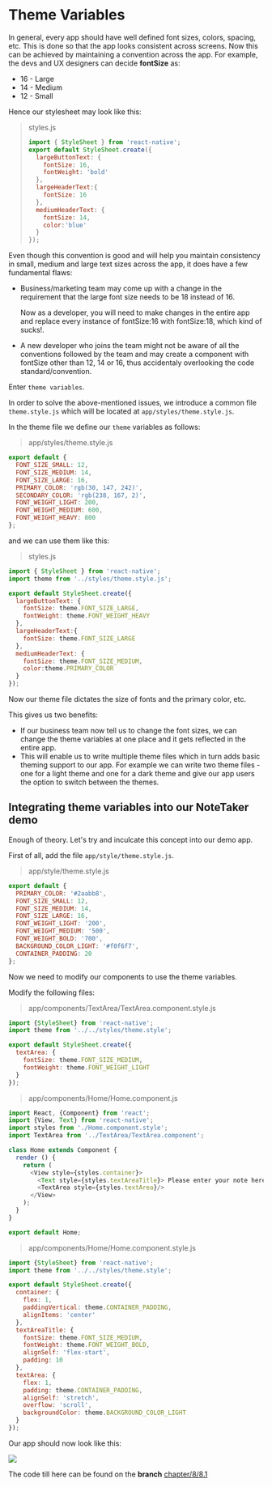 # Theme Variables

In general, every app should have well defined font sizes, colors, spacing, etc. This is done so that the app looks consistent across screens. Now this can be achieved by maintaining a convention across the app. For example, the devs and UX designers can decide **fontSize** as:

* 16 - Large
* 14 - Medium
* 12 - Small

Hence our stylesheet may look like this:

> styles.js
>
> ```javascript
> import { StyleSheet } from 'react-native';
> export default StyleSheet.create({
>   largeButtonText: {
>     fontSize: 16,
>     fontWeight: 'bold'
>   },
>   largeHeaderText:{
>     fontSize: 16
>   },
>   mediumHeaderText: {
>     fontSize: 14,
>     color:'blue'
>   }
> });
> ```

Even though this convention is good and will help you maintain consistency in small, medium and large text sizes across the app, it does have a few fundamental flaws:

* Business/marketing team may come up with a change in the requirement that the large font size needs to be 18 instead of 16.

  Now as a developer, you will need to make changes in the entire app and replace every instance of fontSize:16 with fontSize:18, which kind of sucks!.

* A new developer who joins the team might not be aware of all the conventions followed by the team and may create a component with fontSize other than 12, 14 or 16, thus accidentaly overlooking the code standard/convention.

Enter `theme variables`.

In order to solve the above-mentioned issues, we introduce a common file `theme.style.js` which will be located at `app/styles/theme.style.js`.

In the theme file we define our `theme` variables as follows:

> app/styles/theme.style.js

```javascript
export default {
  FONT_SIZE_SMALL: 12,
  FONT_SIZE_MEDIUM: 14,
  FONT_SIZE_LARGE: 16,
  PRIMARY_COLOR: 'rgb(30, 147, 242)',
  SECONDARY_COLOR: 'rgb(238, 167, 2)',
  FONT_WEIGHT_LIGHT: 200,
  FONT_WEIGHT_MEDIUM: 600,
  FONT_WEIGHT_HEAVY: 800
};
```

and we can use them like this:

> styles.js

```javascript
import { StyleSheet } from 'react-native';
import theme from '../styles/theme.style.js';

export default StyleSheet.create({
  largeButtonText: {
    fontSize: theme.FONT_SIZE_LARGE,
    fontWeight: theme.FONT_WEIGHT_HEAVY
  },
  largeHeaderText:{
    fontSize: theme.FONT_SIZE_LARGE
  },
  mediumHeaderText: {
    fontSize: theme.FONT_SIZE_MEDIUM,
    color:theme.PRIMARY_COLOR
  }
});
```

Now our theme file dictates the size of fonts and the primary color, etc.

This gives us two benefits:

* If our business team now tell us to change the font sizes, we can change the theme variables at one place and it gets reflected in the entire app.
* This will enable us to write multiple theme files which in turn adds basic theming support to our app. For example we can write two theme files - one for a light theme and one for a dark theme and give our app users the option to switch between the themes.

## Integrating theme variables into our NoteTaker demo

Enough of theory. Let's try and inculcate this concept into our demo app.

First of all, add the file `app/style/theme.style.js`.

> app/style/theme.style.js

```javascript
export default {
  PRIMARY_COLOR: '#2aabb8',
  FONT_SIZE_SMALL: 12,
  FONT_SIZE_MEDIUM: 14,
  FONT_SIZE_LARGE: 16,
  FONT_WEIGHT_LIGHT: '200',
  FONT_WEIGHT_MEDIUM: '500',
  FONT_WEIGHT_BOLD: '700',
  BACKGROUND_COLOR_LIGHT: '#f0f6f7',
  CONTAINER_PADDING: 20
};
```

Now we need to modify our components to use the theme variables.

Modify the following files:

> app/components/TextArea/TextArea.component.style.js

```javascript
import {StyleSheet} from 'react-native';
import theme from '../../styles/theme.style';

export default StyleSheet.create({
  textArea: {
    fontSize: theme.FONT_SIZE_MEDIUM,
    fontWeight: theme.FONT_WEIGHT_LIGHT
  }
});
```

> app/components/Home/Home.component.js

```javascript
import React, {Component} from 'react';
import {View, Text} from 'react-native';
import styles from './Home.component.style';
import TextArea from '../TextArea/TextArea.component';

class Home extends Component {
  render () {
    return (
      <View style={styles.container}>
        <Text style={styles.textAreaTitle}> Please enter your note here</Text>
        <TextArea style={styles.textArea}/>
      </View>
    );
  }
}

export default Home;
```

> app/components/Home/Home.component.style.js

```javascript
import {StyleSheet} from 'react-native';
import theme from '../../styles/theme.style';

export default StyleSheet.create({
  container: {
    flex: 1,
    paddingVertical: theme.CONTAINER_PADDING,
    alignItems: 'center'
  },
  textAreaTitle: {
    fontSize: theme.FONT_SIZE_MEDIUM,
    fontWeight: theme.FONT_WEIGHT_BOLD,
    alignSelf: 'flex-start',
    padding: 10
  },
  textArea: {
    flex: 1,
    padding: theme.CONTAINER_PADDING,
    alignSelf: 'stretch',
    overflow: 'scroll',
    backgroundColor: theme.BACKGROUND_COLOR_LIGHT
  }
});
```

Our app should now look like this:   


![](../../.gitbook/assets/8.1-theme-variables.png)

The code till here can be found on the **branch** [chapter/8/8.1](https://github.com/react-made-native-easy/note-taker/tree/chapter/8/8.1)


